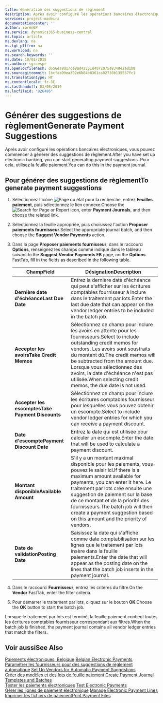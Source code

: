 ```yaml
---
title: Génération des suggestions de règlement
description: Après avoir configuré les opérations bancaires électroniques, vous pouvez commencer à générer des suggestions de règlement. Pour cela, utilisez la feuille paiement.
services: project-madeira
documentationcenter: ''
author: SorenGP
ms.service: dynamics365-business-central
ms.topic: article
ms.devlang: na
ms.tgt_pltfrm: na
ms.workload: na
ms.search.keywords: ''
ms.date: 10/01/2018
ms.author: sgroespe
ms.openlocfilehash: d656ea8d17ce8ad42351d4072075e8348e2ad1b8
ms.sourcegitcommit: 1bcfaa99ea302e6b84b8361ca02730b135557fc1
ms.translationtype: HT
ms.contentlocale: fr-BE
ms.lasthandoff: 03/08/2019
ms.locfileid: "826486"
---
```

# <a name="generate-payment-suggestions"></a><span data-ttu-id="5268d-104">Générer des suggestions de règlement</span><span class="sxs-lookup"><span data-stu-id="5268d-104">Generate Payment Suggestions</span></span>
<span data-ttu-id="5268d-105">Après avoir configuré les opérations bancaires électroniques, vous pouvez commencer à générer des suggestions de règlement.</span><span class="sxs-lookup"><span data-stu-id="5268d-105">After you have set up electronic banking, you can start generating payment suggestions.</span></span> <span data-ttu-id="5268d-106">Pour cela, utilisez la feuille paiement.</span><span class="sxs-lookup"><span data-stu-id="5268d-106">You can do this in the payment journal.</span></span>  

## <a name="to-generate-payment-suggestions"></a><span data-ttu-id="5268d-107">Pour générer des suggestions de règlement</span><span class="sxs-lookup"><span data-stu-id="5268d-107">To generate payment suggestions</span></span>  

1.  <span data-ttu-id="5268d-108">Sélectionnez l'icône ![Page ou état pour la recherche](../../media/ui-search/search_small.png "Page ou état pour la recherche"), entrez **Feuilles paiement**, puis sélectionnez le lien connexe.</span><span class="sxs-lookup"><span data-stu-id="5268d-108">Choose the ![Search for Page or Report](../../media/ui-search/search_small.png "Search for Page or Report icon") icon, enter **Payment Journals**, and then choose the related link.</span></span>  
2.  <span data-ttu-id="5268d-109">Sélectionnez la feuille appropriée, puis choisissez l'action **Proposer paiements fournisseur**.</span><span class="sxs-lookup"><span data-stu-id="5268d-109">Select the appropriate journal batch, and then choose the **Suggest Vendor Payments** action.</span></span>  
3.  <span data-ttu-id="5268d-110">Dans la page **Proposer paiements fournisseur**, dans le raccourci **Options**, renseignez les champs comme indiqué dans le tableau suivant.</span><span class="sxs-lookup"><span data-stu-id="5268d-110">In the **Suggest Vendor Payments EB**  page, on the **Options** FastTab, fill in the fields as described in the following table.</span></span>  

    |<span data-ttu-id="5268d-111">Champ</span><span class="sxs-lookup"><span data-stu-id="5268d-111">Field</span></span>|<span data-ttu-id="5268d-112">Désignation</span><span class="sxs-lookup"><span data-stu-id="5268d-112">Description</span></span>|  
    |---------------------------------|---------------------------------------|  
    |<span data-ttu-id="5268d-113">**Dernière date d'échéance**</span><span class="sxs-lookup"><span data-stu-id="5268d-113">**Last Due Date**</span></span>|<span data-ttu-id="5268d-114">Entrez la dernière date d'échéance qui peut s'afficher sur les écritures comptables fournisseur à inclure dans le traitement par lots.</span><span class="sxs-lookup"><span data-stu-id="5268d-114">Enter the last due date that can appear on the vendor ledger entries to be included in the batch job.</span></span>|  
    |<span data-ttu-id="5268d-115">**Accepter les avoirs**</span><span class="sxs-lookup"><span data-stu-id="5268d-115">**Take Credit Memos**</span></span>|<span data-ttu-id="5268d-116">Sélectionnez ce champ pour inclure les avoirs en attente pour les fournisseurs.</span><span class="sxs-lookup"><span data-stu-id="5268d-116">Select to include outstanding credit memos for vendors.</span></span> <span data-ttu-id="5268d-117">Les avoirs sont soustraits du montant dû.</span><span class="sxs-lookup"><span data-stu-id="5268d-117">The credit memos will be subtracted from the amount due.</span></span> <span data-ttu-id="5268d-118">Lorsque vous sélectionnez des avoirs, la date d'échéance n'est pas utilisée.</span><span class="sxs-lookup"><span data-stu-id="5268d-118">When selecting credit memos, the due date is not used.</span></span>|  
    |<span data-ttu-id="5268d-119">**Accepter les escomptes**</span><span class="sxs-lookup"><span data-stu-id="5268d-119">**Take Payment Discounts**</span></span>|<span data-ttu-id="5268d-120">Sélectionnez ce champ pour inclure les écritures comptables fournisseur pour lesquelles vous pouvez obtenir un escompte.</span><span class="sxs-lookup"><span data-stu-id="5268d-120">Select to include vendor ledger entries for which you can receive a payment discount.</span></span>|  
    |<span data-ttu-id="5268d-121">**Date d'escompte**</span><span class="sxs-lookup"><span data-stu-id="5268d-121">**Payment Discount Date**</span></span>|<span data-ttu-id="5268d-122">Entrez la date qui est utilisée pour calculer un escompte.</span><span class="sxs-lookup"><span data-stu-id="5268d-122">Enter the date that will be used to calculate a payment discount.</span></span>|  
    |<span data-ttu-id="5268d-123">**Montant disponible**</span><span class="sxs-lookup"><span data-stu-id="5268d-123">**Available Amount**</span></span>|<span data-ttu-id="5268d-124">S'il y a un montant maximal disponible pour les paiements, vous pouvez le saisir ici.</span><span class="sxs-lookup"><span data-stu-id="5268d-124">If there is a maximum amount available for payments, you can enter it here.</span></span> <span data-ttu-id="5268d-125">Le traitement par lots crée ensuite une suggestion de paiement sur la base de ce montant et de la priorité des fournisseurs.</span><span class="sxs-lookup"><span data-stu-id="5268d-125">The batch job will then create a payment suggestion based on this amount and the priority of vendors.</span></span>|  
    |<span data-ttu-id="5268d-126">**Date de validation**</span><span class="sxs-lookup"><span data-stu-id="5268d-126">**Posting Date**</span></span>|<span data-ttu-id="5268d-127">Saisissez la date qui s'affiche comme date comptabilisation sur les lignes que le traitement par lots insère dans la feuille paiements.</span><span class="sxs-lookup"><span data-stu-id="5268d-127">Enter the date that will appear as the posting date on the lines that the batch job inserts in the payment journal.</span></span>|  

4.  <span data-ttu-id="5268d-128">Dans le raccourci **Fournisseur**, entrez les critères du filtre.</span><span class="sxs-lookup"><span data-stu-id="5268d-128">On the **Vendor** FastTab, enter the filter criteria.</span></span>  
5.  <span data-ttu-id="5268d-129">Pour démarrer le traitement par lots, cliquez sur le bouton **OK**.</span><span class="sxs-lookup"><span data-stu-id="5268d-129">Choose the **OK** button to start the batch job.</span></span>  

<span data-ttu-id="5268d-130">Lorsque le traitement par lots est terminé, la feuille paiement contient toutes les écritures comptables fournisseur correspondant aux filtres.</span><span class="sxs-lookup"><span data-stu-id="5268d-130">When the batch job is finished, the payment journal contains all vendor ledger entries that match the filters.</span></span>  

## <a name="see-also"></a><span data-ttu-id="5268d-131">Voir aussi</span><span class="sxs-lookup"><span data-stu-id="5268d-131">See Also</span></span>  
 <span data-ttu-id="5268d-132">[Paiements électroniques, Belgique](belgian-electronic-payments.md) </span><span class="sxs-lookup"><span data-stu-id="5268d-132">[Belgian Electronic Payments](belgian-electronic-payments.md) </span></span>  
 <span data-ttu-id="5268d-133">[Paramétrer les fournisseurs pour des suggestions de règlement automatique](how-to-set-up-vendors-for-automatic-payment-suggestions.md) </span><span class="sxs-lookup"><span data-stu-id="5268d-133">[Set Up Vendors for Automatic Payment Suggestions](how-to-set-up-vendors-for-automatic-payment-suggestions.md) </span></span>  
 <span data-ttu-id="5268d-134">[Créer des modèles et des lots de feuille paiement](how-to-create-payment-journal-templates-and-batches.md) </span><span class="sxs-lookup"><span data-stu-id="5268d-134">[Create Payment Journal Templates and Batches](how-to-create-payment-journal-templates-and-batches.md) </span></span>  
 <span data-ttu-id="5268d-135">[Tester les paiements électroniques](how-to-test-electronic-payments.md) </span><span class="sxs-lookup"><span data-stu-id="5268d-135">[Test Electronic Payments](how-to-test-electronic-payments.md) </span></span>  
 <span data-ttu-id="5268d-136">[Gérer les lignes de paiement électronique](how-to-manage-electronic-payment-lines.md) </span><span class="sxs-lookup"><span data-stu-id="5268d-136">[Manage Electronic Payment Lines](how-to-manage-electronic-payment-lines.md) </span></span>  
 [<span data-ttu-id="5268d-137">Imprimer les fichiers de paiement</span><span class="sxs-lookup"><span data-stu-id="5268d-137">Print Payment Files</span></span>](how-to-print-payment-files.md)
